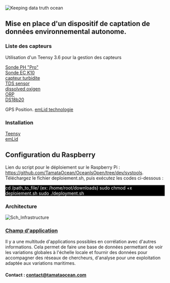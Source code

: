 ![Keeping data truth ocean](https://user-images.githubusercontent.com/25310798/65410105-ca243600-dde9-11e9-9870-e27c986d49d8.png)

## Mise en place d'un dispositif de captation de données environnemental autonome.

### Liste des capteurs 

Utilisation d'un Teensy 3.6 pour la gestion des capteurs

[Sonde PH "Pro"](https://wiki.dfrobot.com/PH_meter_SKU__SEN0161_)   
[Sonde EC K10](https://wiki.dfrobot.com/Gravity__Analog_Electrical_Conductivity_Sensor___Meter_V2__K=1__SKU_DFR0300)   
[capteur turbidite](https://wiki.dfrobot.com/Turbidity_sensor_SKU__SEN0189)   
[TDS sensor](https://wiki.dfrobot.com/Gravity__Analog_TDS_Sensor___Meter_For_Arduino_SKU__SEN0244)   
[dissolved oxigen](https://wiki.dfrobot.com/Gravity__Analog_Dissolved_Oxygen_Sensor_SKU_SEN0237)   
[ORP](https://wiki.dfrobot.com/Analog_ORP_Meter_SKU_SEN0165_)   
[DS18b20](https://wiki.dfrobot.com/Waterproof_DS18B20_Digital_Temperature_Sensor__SKU_DFR0198_)   

GPS Position.
[emLid technologie](https://store.emlid.com/product/reachm-plus/)   

### Installation
[Teensy](https://www.pjrc.com/teensy/td_download.html)   
[emLid](https://jancelin.github.io/centipede/3_0_montage.html)  

## Configuration du Raspberry
Lien du script pour le déploiement sur le Raspberry Pi : https://github.com/TamataOcean/OceanIsOpen/tree/dev/systools. <br>
Téléchargez le fichier deploiement.sh, puis exécutez les codes ci-dessous :
<p style='color:white; background-color:black'>
cd /path_to_file/ (ex: /home/root/downloads)
sudo chmod +x deploiement.sh
sudo ./deployment.sh
</p>

### Architecture

![Sch_Infrastructure](https://user-images.githubusercontent.com/25310798/66127651-7fc26680-e5ec-11e9-853d-109e7026b98e.png)

### [Champ d'application](https://github.com/TamataOcean/OceanIsOpen/wiki/Data-Interpretation)

Il y a une multitude d'applications possibles en corrélation avec d'autres informations. Cela permet de faire une base de données permettant de voir les variations globales à l'échelle locale et fournir des données pour accompagner des réseaux de chercheurs, d'analyse pour une exploitation adaptée aux variations maritimes.

#### Contact : contact@tamataocean.com 
